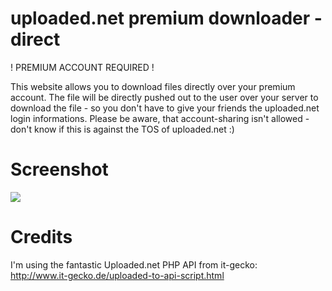 uploaded.net premium downloader - direct
=============
! PREMIUM ACCOUNT REQUIRED !

This website allows you to download files directly over your premium account. The file will be directly pushed out to the user over your server to download the file - so you don't have to give your friends the uploaded.net login informations. Please be aware, that account-sharing isn't allowed - don't know if this is against the TOS of uploaded.net :)

Screenshot
=============
<img src="https://raw.github.com/patschi/uploaded.net-direct-premium-downloader/master/screenshot.png">


Credits
=============
I'm using the fantastic Uploaded.net PHP API from it-gecko:<br />
<a href="http://www.it-gecko.de/uploaded-to-api-script.html" target="_blank">http://www.it-gecko.de/uploaded-to-api-script.html</a>